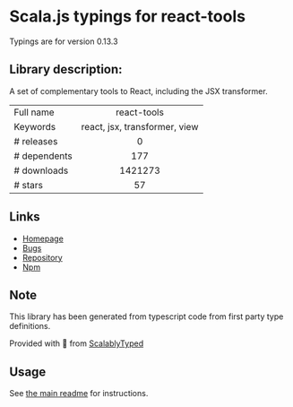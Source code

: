 
# Scala.js typings for react-tools

Typings are for version 0.13.3

## Library description:
A set of complementary tools to React, including the JSX transformer.

|                    |                 |
| ------------------ | :-------------: |
| Full name          | react-tools |
| Keywords           | react, jsx, transformer, view |
| # releases         | 0 |
| # dependents       | 177 |
| # downloads        | 1421273 |
| # stars            | 57 |

## Links
- [Homepage](https://facebook.github.io/react)
- [Bugs](https://github.com/facebook/react/issues)
- [Repository](https://github.com/facebook/react)
- [Npm](https://www.npmjs.com/package/react-tools)
    


## Note
This library has been generated from typescript code from first party type definitions.

Provided with :purple_heart: from [ScalablyTyped](https://github.com/oyvindberg/ScalablyTyped)

## Usage
See [the main readme](../../readme.md) for instructions.



